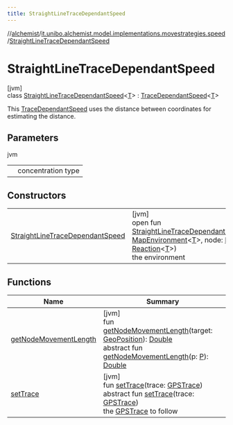 ```yaml
---
title: StraightLineTraceDependantSpeed
---
```

//[alchemist](../../../index.html)/[it.unibo.alchemist.model.implementations.movestrategies.speed](../index.html)/[StraightLineTraceDependantSpeed](index.html)



# StraightLineTraceDependantSpeed



[jvm]\
class [StraightLineTraceDependantSpeed](index.html)<[T](index.html)> : [TraceDependantSpeed](../-trace-dependant-speed/index.html)<[T](../-routing-trace-dependant-speed/index.html)> 

This [TraceDependantSpeed](../-trace-dependant-speed/index.html) uses the distance between coordinates for estimating the distance.



## Parameters


jvm

| | |
|---|---|
| <T> | concentration type |



## Constructors


| | |
|---|---|
| [StraightLineTraceDependantSpeed](-straight-line-trace-dependant-speed.html) | [jvm]<br>open fun [StraightLineTraceDependantSpeed](-straight-line-trace-dependant-speed.html)(environment: [MapEnvironment](../../it.unibo.alchemist.model.interfaces/-map-environment/index.html)<[T](../-routing-trace-dependant-speed/index.html)>, node: [Node](../../it.unibo.alchemist.model.interfaces/-node/index.html)<[T](../-routing-trace-dependant-speed/index.html)>, reaction: [Reaction](../../it.unibo.alchemist.model.interfaces/-reaction/index.html)<[T](../-routing-trace-dependant-speed/index.html)>)<br>the environment |


## Functions


| Name | Summary |
|---|---|
| [getNodeMovementLength](../-trace-dependant-speed/get-node-movement-length.html) | [jvm]<br>fun [getNodeMovementLength](../-trace-dependant-speed/get-node-movement-length.html)(target: [GeoPosition](../../it.unibo.alchemist.model.interfaces/-geo-position/index.html)): [Double](https://kotlinlang.org/api/latest/jvm/stdlib/kotlin/-double/index.html)<br>abstract fun [getNodeMovementLength](../../it.unibo.alchemist.model.interfaces.movestrategies/-speed-selection-strategy/get-node-movement-length.html)(p: [P](../../it.unibo.alchemist.model.interfaces/-timed-route/index.html)): [Double](https://kotlinlang.org/api/latest/jvm/stdlib/kotlin/-double/index.html) |
| [setTrace](index.html#2080248117%2FFunctions%2F-134779887) | [jvm]<br>fun [setTrace](index.html#2080248117%2FFunctions%2F-134779887)(trace: [GPSTrace](../../it.unibo.alchemist.model.interfaces/-g-p-s-trace/index.html))<br>abstract fun [setTrace](../../it.unibo.alchemist.model.interfaces/-object-with-g-p-s/set-trace.html)(trace: [GPSTrace](../../it.unibo.alchemist.model.interfaces/-g-p-s-trace/index.html))<br>the [GPSTrace](../../it.unibo.alchemist.model.interfaces/-g-p-s-trace/index.html) to follow |

